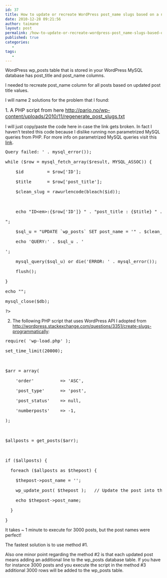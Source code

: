 ```yaml
---
id: 37
title: How to update or recreate WordPress post_name slugs based on a new post_title?
date: 2010-12-28 09:21:56
author: taimane
layout: post
permalink: /how-to-update-or-recreate-wordpress-post_name-slugs-based-on-a-new-post_title/
published: true
categories:
   -
tags:
   -
---
```

WordPress wp_posts table that is stored in your WordPress MySQL database has post_title and post_name columns.

I needed to recreate post_name column for all posts based on updated post title values.



I will name 2 solutions for the problem that I found:


<span style="font-size: 16px;">1. A PHP script from here http://pario.no/wp-content/uploads/2010/11/regenerate_post_slugs.txt</span>



I will just copy/paste the code here in case the link gets broken. In fact I haven’t tested this code because I dislike running non parametrized MySQL queries from PHP. For more info on parametrized MySQL queries visit this <a href="https://programming-review.com/php/what-is-the-best-way-to-stop-mysql-injection-in-c-php/">link</a>.

<pre>Query failed: ' . mysql_error());

while ($row = mysql_fetch_array($result, MYSQL_ASSOC)) {

    $id         = $row['ID'];

    $title      = $row['post_title'];

    $clean_slug = rawurlencode(bleach($id));



    echo "ID&lt;em&gt;:{$row['ID']} " . "post_title : {$title} " . "sanitized : {$clean_slug}

";

    $sql_u = "UPDATE `wp_posts` SET post_name = '" . $clean_slug . "' " . 'WHERE ID = ' . $id;

    echo 'QUERY:' . $sql_u . '

';

    mysql_query($sql_u) or die('ERROR: ' . mysql_error());

    flush();

}

echo "";

mysql_close($db);

?&gt;</pre>

2. The following PHP script that uses WordPress API I adopted from http://wordpress.stackexchange.com/questions/3351/create-slugs-programmatically:

<pre>require( 'wp-load.php' );

set_time_limit(20000);



$arr = array(

    'order'          =&gt; 'ASC',

    'post_type'      =&gt; 'post',

    'post_status'    =&gt; null,

    'numberposts'    =&gt; -1,

);



$allposts = get_posts($arr);



if ($allposts) {

  foreach ($allposts as $thepost) {

    $thepost-&gt;post_name = '';

    wp_update_post( $thepost );   // Update the post into the database

    echo $thepost-&gt;post_name;

  }

}</pre>

It takes ~ 1 minute to execute for 3000 posts, but the post names were perfect!



The fastest solution is to use method #1.

Also one minor point regarding the method #2 is that each updated post means adding an additional line to the wp_posts database table. If you have for instance 3000 posts and you execute the script in the method #3 additional 3000 rows will be added to the wp_posts table.


